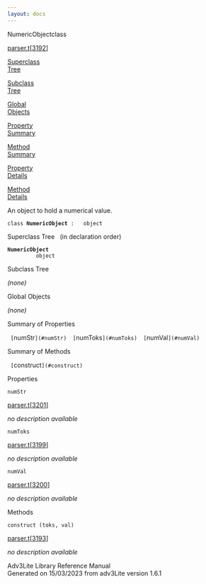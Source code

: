 ```yaml
---
layout: docs
---
```

<span class="title">NumericObject</span><span class="type">class</span>

[parser.t](../file/parser.t.html)\[[3192](../source/parser.t.html#3192)\]

[Superclass  
Tree](#_SuperClassTree_)

[Subclass  
Tree](#_SubClassTree_)

[Global  
Objects](#_ObjectSummary_)

[Property  
Summary](#_PropSummary_)

[Method  
Summary](#_MethodSummary_)

[Property  
Details](#_Properties_)

[Method  
Details](#_Methods_)

<div class="fdesc">

An object to hold a numerical value.

`class `**`NumericObject`**` :   object`

</div>

<span id="_SuperClassTree_"></span>

<div class="mjhd">

<span class="hdln">Superclass Tree</span>   (in declaration order)

</div>

**`NumericObject`**  
`         object`  
<span id="_SubClassTree_"></span>

<div class="mjhd">

<span class="hdln">Subclass Tree</span>  

</div>

*(none)* <span id="_ObjectSummary_"></span>

<div class="mjhd">

<span class="hdln">Global Objects</span>  

</div>

*(none)* <span id="_PropSummary_"></span>

<div class="mjhd">

<span class="hdln">Summary of Properties</span>  

</div>

` [`numStr`](#numStr)  [`numToks`](#numToks)  [`numVal`](#numVal)  `

<span id="_MethodSummary_"></span>

<div class="mjhd">

<span class="hdln">Summary of Methods</span>  

</div>

` [`construct`](#construct)  `

<span id="_Properties_"></span>

<div class="mjhd">

<span class="hdln">Properties</span>  

</div>

<span id="numStr"></span>

`numStr`

[parser.t](../file/parser.t.html)\[[3201](../source/parser.t.html#3201)\]

<div class="desc">

*no description available*

</div>

<span id="numToks"></span>

`numToks`

[parser.t](../file/parser.t.html)\[[3199](../source/parser.t.html#3199)\]

<div class="desc">

*no description available*

</div>

<span id="numVal"></span>

`numVal`

[parser.t](../file/parser.t.html)\[[3200](../source/parser.t.html#3200)\]

<div class="desc">

*no description available*

</div>

<span id="_Methods_"></span>

<div class="mjhd">

<span class="hdln">Methods</span>  

</div>

<span id="construct"></span>

`construct (toks, val)`

[parser.t](../file/parser.t.html)\[[3193](../source/parser.t.html#3193)\]

<div class="desc">

*no description available*

</div>

<div class="ftr">

Adv3Lite Library Reference Manual  
Generated on 15/03/2023 from adv3Lite version 1.6.1

</div>
